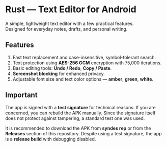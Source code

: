 # Rust — Text Editor for Android

A simple, lightweight text editor with a few practical features.  
Designed for everyday notes, drafts, and personal writing.

## Features

1. Fast text replacement and case-insensitive, symbol-tolerant search.  
2. Text protection using **AES-256 GCM** encryption with 75,000 iterations.  
3. Basic editing tools: **Undo / Redo**, **Copy / Paste**.  
4. **Screenshot blocking** for enhanced privacy.  
5. Adjustable font size and text color options — **amber**, **green**, **white**.

## Important

The app is signed with a **test signature** for technical reasons. If you are concerned, you can rebuild the APK manually. Since the signature itself does not protect against tampering, a standard test one was used.

It is recommended to download the APK from **syndes rep** or from the **Releases** section of this repository. Despite using a test signature, the app is a **release build** with debugging disabled.
